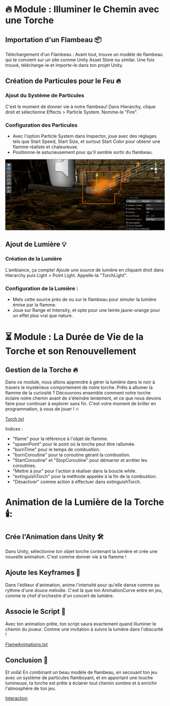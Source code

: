 # 🔥 Module : Illuminer le Chemin avec une Torche
## Importation d'un Flambeau 📦
Téléchargement d'un Flambeau : Avant tout, trouve un modèle de flambeau qui te convient sur un site comme Unity Asset Store ou similar. Une fois trouvé, télécharge-le et importe-le dans ton projet Unity.

## Création de Particules pour le Feu 🔥
### Ajout du Système de Particules 
C'est le moment de donner vie à notre flambeau! Dans Hierarchy, clique droit et sélectionne Effects > Particle System. Nomme-le "Fire".

### Configuration des Particules 
- Avec l'option Particle System dans Inspector, joue avec des réglages tels que Start Speed, Start Size, et surtout Start Color pour obtenir une flamme réaliste et chaleureuse.
- Positionne-le astucieusement pour qu'il semble sortir du flambeau.

![TorchParticule](Images/TorchParticule.png)

## Ajout de Lumière 💡
### Création de la Lumière 
L'ambiance, ça compte! Ajoute une source de lumière en cliquant droit dans Hierarchy puis Light > Point Light. Appelle-la "TorchLight".

### Configuration de la Lumière :
- Mets cette source près de ou sur le flambeau pour simuler la lumière émise par la flamme.
- Joue sur Range et Intensity, et opte pour une teinte jaune-orange pour un effet plus vrai que nature.

# ⏳ Module : La Durée de Vie de la Torche et son Renouvellement
## Gestion de la Torche 🔥
Dans ce module, nous allons apprendre à gérer la lumière dans le noir à travers le mystérieux comportement de notre torche. Prêts à allumer la flamme de la curiosité ? Découvrons ensemble comment notre torche éclaire notre chemin avant de s'éteindre lentement, et ce que nous devons faire pour continuer à explorer sans fin. C'est votre moment de briller en programmation, à vous de jouer ! 🔥

[Torch.txt](https://github.com/g404-code-gaming/MysteriesOfEgypt/files/14109635/Torch.txt)

Indices :
- "flame"  pour la référence à l'objet de flamme.
- "spawnPoint"  pour le point où la torche peut être rallumée.
- "burnTime"  pour le temps de combustion.
- "burnCoroutine" pour la coroutine gérant la combustion.
- "StartCoroutine" et "StopCoroutine" pour démarrer et arrêter les coroutines.
- "Mettre à jour" pour l'action à réaliser dans la boucle while.
- "extinguishTorch" pour la méthode appelée à la fin de la combustion.
- "Désactiver" comme action à effectuer dans extinguishTorch.

# Animation de la Lumière de la Torche 🕯️:

## Crée l'Animation dans Unity 🛠️ 
Dans Unity, sélectionne ton objet torche contenant la lumière et crée une nouvelle animation. C'est comme donner vie à ta flamme !

## Ajoute les Keyframes 🔑 
Dans l'éditeur d'animation, anime l'intensité pour qu'elle danse comme au rythme d'une douce mélodie. C'est là que ton AnimationCurve entre en jeu, comme le chef d'orchestre d'un concert de lumière.

## Associe le Script 📜 
Avec ton animation prête, ton script saura exactement quand illuminer le chemin du joueur. Comme une invitation à suivre la lumière dans l'obscurité !

[FlameAnimations.txt](https://github.com/g404-code-gaming/MysteriesOfEgypt/files/14193684/FlameAnimations.txt)

## Conclusion 🎉
Et voilà! En combinant un beau modèle de flambeau, en secouant ton jeu avec un système de particules flamboyant, et en apportant une touche lumineuse, ta torche est prête à éclairer tout chemin sombre et à enrichir l'atmosphère de ton jeu. 

[Interaction](https://github.com/g404-code-gaming/MysteriesOfEgypt/blob/main/Cour/4.Interaction.md)
